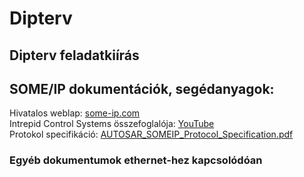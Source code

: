 # Dipterv
## Dipterv feladatkiírás
## SOME/IP dokumentációk, segédanyagok:
Hivatalos weblap: [some-ip.com](https://some-ip.com/index.shtml)   
Intrepid Control Systems összefoglalója: [YouTube](https://www.google.com/search?q=SOME%2FIP&oq=SOME%2FIP&gs_lcrp=EgZjaHJvbWUyBggAEEUYOTIGCAEQRRg7MgYIAhBFGDrSAQk2NTEzajBqMTWoAgiwAgE&sourceid=chrome&ie=UTF-8#fpstate=ive&vld=cid:980d8950,vid:iDtseeMiHxg,st:0)   
Protokol specifikáció: [AUTOSAR_SOMEIP_Protocol_Specification.pdf](https://www.autosar.org/fileadmin/standards/R22-11/FO/AUTOSAR_PRS_SOMEIPProtocol.pdf)
### Egyéb dokumentumok ethernet-hez kapcsolódóan
